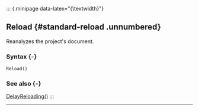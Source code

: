 ::: {.minipage data-latex="{\textwidth}"}
## Reload {#standard-reload .unnumbered}

Reanalyzes the project's document.

### Syntax {-}

```{sql}
Reload()
```

### See also {-}

[DelayReloading()](#standard-delayreloading)
:::

***

